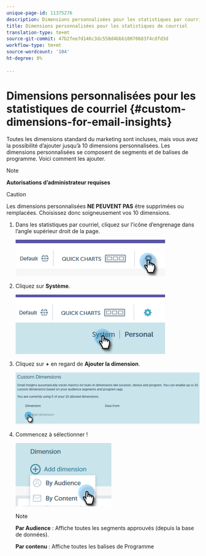 ```yaml
---
unique-page-id: 11375276
description: Dimensions personnalisées pour les statistiques par courriel - Documentation sur le marketing - Documentation sur les produits
title: Dimensions personnalisées pour les statistiques de courriel
translation-type: tm+mt
source-git-commit: 47b2fee7d146c3dc558d4bbb10070683f4cdfd3d
workflow-type: tm+mt
source-wordcount: '104'
ht-degree: 0%

---
```



# Dimensions personnalisées pour les statistiques de courriel {#custom-dimensions-for-email-insights}

Toutes les dimensions standard du marketing sont incluses, mais vous avez la possibilité d’ajouter jusqu’à 10 dimensions personnalisées. Les dimensions personnalisées se composent de segments et de balises de programme. Voici comment les ajouter.

>[!NOTE]
>
>**Autorisations d’administrateur requises**

>[!CAUTION]
>
>Les dimensions personnalisées **NE PEUVENT PAS** être supprimées ou remplacées. Choisissez donc soigneusement vos 10 dimensions.

1. Dans les statistiques par courriel, cliquez sur l’icône d’engrenage dans l’angle supérieur droit de la page.

   ![](assets/cd1.png)

1. Cliquez sur **Système**.

   ![](assets/cd2.png)

1. Cliquez sur **+** en regard de **Ajouter la dimension**.

   ![](assets/cd3.png)

1. Commencez à sélectionner !

   ![](assets/cd4.png)

   >[!NOTE]
   >
   >**Par Audience** : Affiche toutes les segments approuvés (depuis la base de données).
   >
   >
   >**Par contenu** : Affiche toutes les balises de Programme

